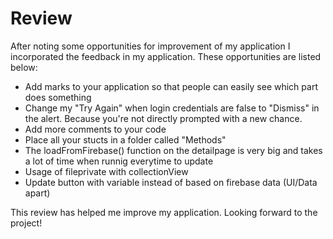 # Review

After noting some opportunities for improvement of my application I incorporated the feedback in my application.
These opportunities are listed below:

* Add marks to your application so that people can easily see which part does something
* Change my "Try Again" when login credentials are false to "Dismiss" in the alert. Because you're not directly prompted with a new chance.
* Add more comments to your code
* Place all your stucts in a folder called "Methods"
* The loadFromFirebase() function on the detailpage is very big and takes a lot of time when runnig everytime to update
* Usage of fileprivate with collectionView
* Update button with variable instead of based on firebase data (UI/Data apart)

This review has helped me improve my application.
Looking forward to the project!
